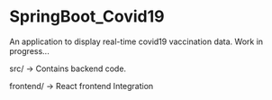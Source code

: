# SpringBoot_Covid19
An application to display real-time covid19 vaccination data. Work in progress...

src/ -> Contains backend code.

frontend/ -> React frontend Integration
